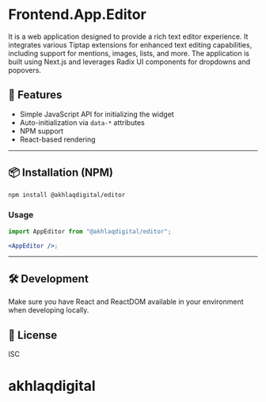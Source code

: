 # Frontend.App.Editor

It is a web application designed to provide a rich text editor experience. It integrates various Tiptap extensions for enhanced text editing capabilities, including support for mentions, images, lists, and more. The application is built using Next.js and leverages Radix UI components for dropdowns and popovers.

## 🚀 Features

- Simple JavaScript API for initializing the widget
- Auto-initialization via `data-*` attributes
- NPM support
- React-based rendering

---

## 📦 Installation (NPM)

```bash
npm install @akhlaqdigital/editor
```

### Usage

```jsx
import AppEditor from "@akhlaqdigital/editor";

<AppEditor />;
```

---

## 🛠 Development

Make sure you have React and ReactDOM available in your environment when developing locally.

## 📄 License

ISC

# akhlaqdigital
